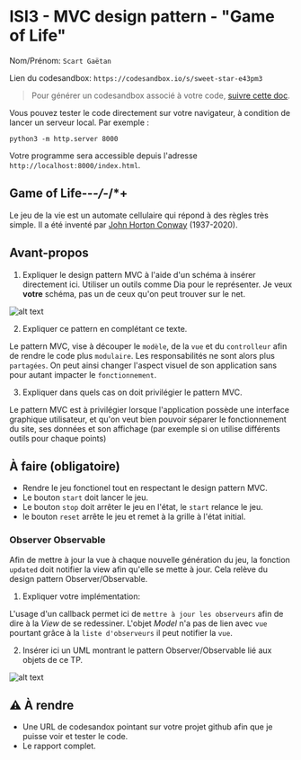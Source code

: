 # ISI3 - MVC design pattern - "Game of Life"


Nom/Prénom: `Scart Gaëtan`

Lien du codesandbox: `https://codesandbox.io/s/sweet-star-e43pm3`

> Pour générer un codesandbox associé à votre code, [suivre cette doc](https://codesandbox.io/docs/importing#import-from-github).

Vous pouvez tester le code directement sur votre navigateur, à condition de lancer un serveur local. Par exemple :

```python3 -m http.server 8000```

Votre programme sera accessible depuis l'adresse `http://localhost:8000/index.html`.



## Game of Life--*-/*-/*+

Le jeu de la vie est un automate cellulaire qui répond à des règles très simple.
Il a été inventé par [John Horton Conway](https://fr.wikipedia.org/wiki/John_Horton_Conway) (1937-2020).

## Avant-propos

1. Expliquer le design pattern MVC à l'aide d'un schéma à insérer directement ici.
Utiliser un outils comme Dia pour le représenter. Je veux **votre** schéma, pas un de ceux qu'on peut trouver sur le net.

![alt text](/schemas/MVC.drawio.png)



2. Expliquer ce pattern en complétant ce texte.

Le pattern MVC, vise à découper le `modèle`, de la `vue` et du `controlleur` afin de rendre le code plus `modulaire`.
Les responsabilités ne sont alors plus `partagées`.
On peut ainsi changer l'aspect visuel de son application sans pour autant impacter le `fonctionnement`.

3. Expliquer dans quels cas on doit privilégier le pattern MVC.

Le pattern MVC est à privilégier lorsque l'application possède une interface graphique utilisateur, et qu'on veut bien pouvoir séparer le fonctionnement du site, ses données et son affichage (par exemple si
on utilise différents outils pour chaque points)



## À faire (obligatoire)

- Rendre le jeu fonctionel tout en respectant le design pattern MVC.
- Le bouton `start` doit lancer le jeu.
- Le bouton `stop` doit arrêter le jeu en l'état, le `start` relance le jeu.
- le bouton `reset` arrête le jeu et remet à la grille à l'état initial.

### Observer Observable

Afin de mettre à jour la vue à chaque nouvelle génération du jeu, la fonction `updated` doit notifier la view afin qu'elle se mette à jour.
Cela relève du design pattern Observer/Observable.

1. Expliquer votre implémentation:

L'usage d'un callback permet ici de `mettre à jour les observeurs` afin de dire à la _View_ de se redessiner.
L'objet _Model_ n'a pas de lien avec `vue` pourtant grâce à la `liste d'observeurs` il peut notifier la `vue`.

2. Insérer ici un UML montrant le pattern Observer/Observable lié aux objets de ce TP.

![alt text](/schemas/Observeur.drawio.png)

## :warning: À rendre

- Une URL de codesandox pointant sur votre projet github afin que je puisse voir et tester le code.
- Le rapport complet.
